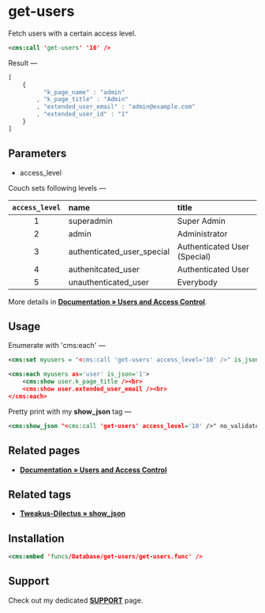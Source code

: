 # get-users

Fetch users with a certain access level.

```xml
<cms:call 'get-users' '10' />
```
Result &mdash;

```js
[
    {
          "k_page_name" : "admin"
        , "k_page_title" : "Admin"
        , "extended_user_email" : "admin@example.com"
        , "extended_user_id" : "1"
    }
]
```

## Parameters

* access_level

Couch sets following levels &mdash;

| `access_level` |    name   	|      title |
|:-------:| :--------- | :---------- |
|    1    | superadmin | Super Admin |
|    2    | admin      | Administrator |
|    3    | authenticated_user_special | Authenticated User (Special) |
|    4    | authenitcated_user         | Authenticated User |
|    5    | unauthenticated_user       | Everybody |

More details in [**Documentation &raquo; Users and Access Control**](https://docs.couchcms.com/concepts/users.html).

## Usage

Enumerate with 'cms:each' &mdash;

```xml
<cms:set myusers = "<cms:call 'get-users' access_level='10' />" is_json='1' />

<cms:each myusers as='user' is_json='1'>
    <cms:show user.k_page_title /><br>
    <cms:show user.extended_user_email /><br>
</cms:each>
```

Pretty print with my **show_json** tag &mdash;

```xml
<cms:show_json "<cms:call 'get-users' access_level='10' />" no_validate='1' />
```

## Related pages

* [**Documentation &raquo; Users and Access Control**](https://docs.couchcms.com/concepts/users.html)

## Related tags

* [**Tweakus-Dilectus &raquo; show_json**](https://github.com/trendoman/Tweakus-Dilectus/tree/main/anton.cms%40ya.ru__tags-new/show_json/)

## Installation

```xml
<cms:embed 'funcs/Database/get-users/get-users.func' />
```

## Support

Check out my dedicated [**SUPPORT**](/SUPPORT.md) page.
